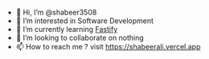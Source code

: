 - 👋 Hi, I’m @shabeer3508
- 👀 I’m interested in Software Development
- 🌱 I’m currently learning [Fastify](https://www.fastify.io/)
- 💞️ I’m looking to collaborate on nothing
- 📫 How to reach me ? visit https://shabeerali.vercel.app 

<!---
shabeer3508/shabeer3508 is a ✨ special ✨ repository because its `README.md` (this file) appears on your GitHub profile.
You can click the Preview link to take a look at your changes.
--->
